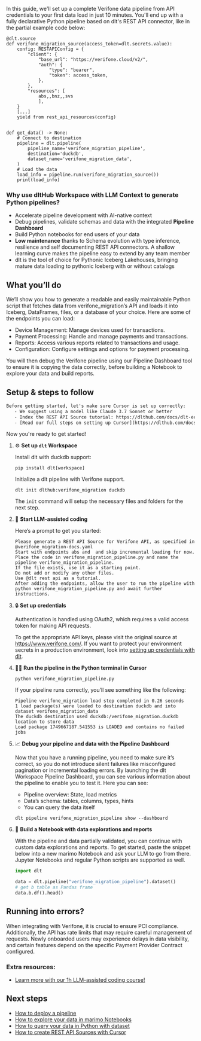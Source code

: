 In this guide, we'll set up a complete Verifone data pipeline from API credentials to your first data load in just 10 minutes. You'll end up with a fully declarative Python pipeline based on dlt's REST API connector, like in the partial example code below:

```python-outcome
@dlt.source
def verifone_migration_source(access_token=dlt.secrets.value):
    config: RESTAPIConfig = {
        "client": {
            "base_url": "https://verifone.cloud/v2/",
            "auth": {
                "type": "bearer",
                "token": access_token,
            },
        },
        "resources": [
            abs,,bnz,,svs
            ],
    }
    [...]
    yield from rest_api_resources(config)


def get_data() -> None:
    # Connect to destination
    pipeline = dlt.pipeline(
        pipeline_name='verifone_migration_pipeline',
        destination='duckdb',
        dataset_name='verifone_migration_data', 
    )
    # Load the data
    load_info = pipeline.run(verifone_migration_source())
    print(load_info) 
```

### Why use dltHub Workspace with LLM Context to generate Python pipelines?

- Accelerate pipeline development with AI-native context
- Debug pipelines, validate schemas and data with the integrated **Pipeline Dashboard**
- Build Python notebooks for end users of your data
- **Low maintenance** thanks to Schema evolution with type inference, resilience and self documenting REST API connectors. A shallow learning curve makes the pipeline easy to extend by any team member
- dlt is the tool of choice for Pythonic Iceberg Lakehouses, bringing mature data loading to pythonic Iceberg with or without catalogs

## What you’ll do

We’ll show you how to generate a readable and easily maintainable Python script that fetches data from verifone_migration’s API and loads it into Iceberg, DataFrames, files, or a database of your choice. Here are some of the endpoints you can load:

- Device Management: Manage devices used for transactions.
- Payment Processing: Handle and manage payments and transactions.
- Reports: Access various reports related to transactions and usage.
- Configuration: Configure settings and options for payment processing.

You will then debug the Verifone pipeline using our Pipeline Dashboard tool to ensure it is copying the data correctly, before building a Notebook to explore your data and build reports.

## Setup & steps to follow

```default
Before getting started, let's make sure Cursor is set up correctly:
   - We suggest using a model like Claude 3.7 Sonnet or better
   - Index the REST API Source tutorial: https://dlthub.com/docs/dlt-ecosystem/verified-sources/rest_api/ and add it to context as **@dlt rest api**
   - [Read our full steps on setting up Cursor](https://dlthub.com/docs/dlt-ecosystem/llm-tooling/cursor-restapi#23-configuring-cursor-with-documentation)
```

Now you're ready to get started!

1. ⚙️ **Set up `dlt` Workspace**
    
    Install dlt with duckdb support:
    ```shell
    pip install dlt[workspace]
    ```

    Initialize a dlt pipeline with Verifone support.
    ```shell
    dlt init dlthub:verifone_migration duckdb
    ```

    The `init` command will setup the necessary files and folders for the next step.
    
2. 🤠 **Start LLM-assisted coding**
    
    Here’s a prompt to get you started:
    
    ```prompt
    Please generate a REST API Source for Verifone API, as specified in @verifone_migration-docs.yaml 
    Start with endpoints abs and  and skip incremental loading for now. 
    Place the code in verifone_migration_pipeline.py and name the pipeline verifone_migration_pipeline. 
    If the file exists, use it as a starting point. 
    Do not add or modify any other files. 
    Use @dlt rest api as a tutorial. 
    After adding the endpoints, allow the user to run the pipeline with python verifone_migration_pipeline.py and await further instructions.
    ```

    
3. 🔒 **Set up credentials** 
    
    Authentication is handled using OAuth2, which requires a valid access token for making API requests.
    
    To get the appropriate API keys, please visit the original source at https://www.verifone.com/.
    If you want to protect your environment secrets in a production environment, look into [setting up credentials with dlt](https://dlthub.com/docs/walkthroughs/add_credentials).
    
4. 🏃‍♀️ **Run the pipeline in the Python terminal in Cursor**
    
    ```shell
    python verifone_migration_pipeline.py
    ```
    
    If your pipeline runs correctly, you’ll see something like the following:
    
    ```shell
    Pipeline verifone_migration load step completed in 0.26 seconds
    1 load package(s) were loaded to destination duckdb and into dataset verifone_migration_data
    The duckdb destination used duckdb:/verifone_migration.duckdb location to store data
    Load package 1749667187.541553 is LOADED and contains no failed jobs
    ```
    
5. 📈 **Debug your pipeline and data with the Pipeline Dashboard**

    Now that you have a running pipeline, you need to make sure it’s correct, so you do not introduce silent failures like misconfigured pagination or incremental loading errors. By launching the dlt Workspace Pipeline Dashboard, you can see various information about the pipeline to enable you to test it. Here you can see:
    - Pipeline overview: State, load metrics
    - Data’s schema: tables, columns, types, hints
    - You can query the data itself
    
    ```shell
    dlt pipeline verifone_migration_pipeline show --dashboard
    ```
    
6. 🐍 **Build a Notebook with data explorations and reports**

    With the pipeline and data partially validated, you can continue with custom data explorations and reports. To get started, paste the snippet below into a new marimo Notebook and ask your LLM to go from there. Jupyter Notebooks and regular Python scripts are supported as well.

    
    ```python
    import dlt

   data = dlt.pipeline("verifone_migration_pipeline").dataset()
   # get b table as Pandas frame
   data.b.df().head()
    ```

## Running into errors?

When integrating with Verifone, it is crucial to ensure PCI compliance. Additionally, the API has rate limits that may require careful management of requests. Newly onboarded users may experience delays in data visibility, and certain features depend on the specific Payment Provider Contract configured.

### Extra resources:

- [Learn more with our 1h LLM-assisted coding course!](https://www.youtube.com/watch?v=GGid70rnJuM)

## Next steps

- [How to deploy a pipeline](https://dlthub.com/docs/walkthroughs/deploy-a-pipeline)
- [How to explore your data in marimo Notebooks](https://dlthub.com/docs/general-usage/dataset-access/marimo)
- [How to query your data in Python with dataset](https://dlthub.com/docs/general-usage/dataset-access/dataset)
- [How to create REST API Sources with Cursor](https://dlthub.com/docs/dlt-ecosystem/llm-tooling/cursor-restapi)